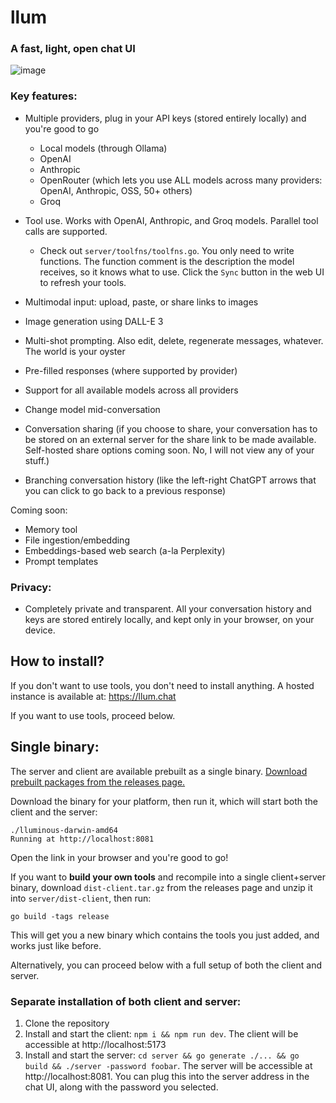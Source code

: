 # llum

### A fast, light, open chat UI


![image](https://github.com/user-attachments/assets/38cc47cf-06a3-4dca-8ee5-d9c9edf57903)

### Key features:

- Multiple providers, plug in your API keys (stored entirely locally) and you're good to go
    - Local models (through Ollama)
    - OpenAI
    - Anthropic
    - OpenRouter (which lets you use ALL models across many providers: OpenAI, Anthropic, OSS, 50+ others)
    - Groq

- Tool use. Works with OpenAI, Anthropic, and Groq models. Parallel tool calls are supported.
    - Check out `server/toolfns/toolfns.go`. You only need to write functions. The function comment is the description the model receives, so it knows what to use. Click the `Sync` button in the web UI to refresh your tools.
- Multimodal input: upload, paste, or share links to images
- Image generation using DALL-E 3
- Multi-shot prompting. Also edit, delete, regenerate messages, whatever. The world is your oyster
- Pre-filled responses (where supported by provider)
- Support for all available models across all providers
- Change model mid-conversation
- Conversation sharing (if you choose to share, your conversation has to be stored on an external server for the share link to be made available. Self-hosted share options coming soon. No, I will not view any of your stuff.)
- Branching conversation history (like the left-right ChatGPT arrows that you can click to go back to a previous response)

Coming soon:
- Memory tool
- File ingestion/embedding
- Embeddings-based web search (a-la Perplexity)
- Prompt templates

### Privacy:
- Completely private and transparent. All your conversation history and keys are stored entirely locally, and kept only in your browser, on your device.

## How to install?

If you don't want to use tools, you don't need to install anything. A hosted instance is available at: https://llum.chat

If you want to use tools, proceed below.

## Single binary:

The server and client are available prebuilt as a single binary. [Download prebuilt packages from the releases page.](https://github.com/zakkor/lluminous/releases)

Download the binary for your platform, then run it, which will start both the client and the server:

```
./lluminous-darwin-amd64
Running at http://localhost:8081
```

Open the link in your browser and you're good to go!

If you want to **build your own tools** and recompile into a single client+server binary, download `dist-client.tar.gz` from the releases page and unzip it into `server/dist-client`, then run:

```
go build -tags release
```

This will get you a new binary which contains the tools you just added, and works just like before.

Alternatively, you can proceed below with a full setup of both the client and server.

### Separate installation of both client and server:

1. Clone the repository
2. Install and start the client: `npm i && npm run dev`. The client will be accessible at http://localhost:5173
3. Install and start the server: `cd server && go generate ./... && go build && ./server -password foobar`. The server will be accessible at http://localhost:8081. You can plug this into the server address in the chat UI, along with the password you selected.


